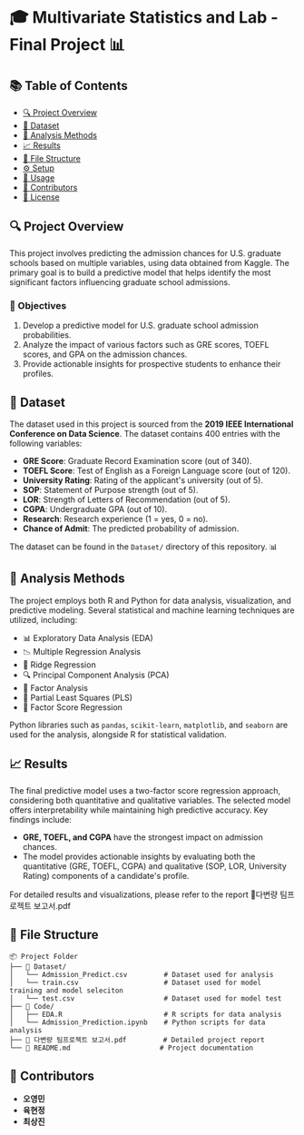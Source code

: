 # 🎓 Multivariate Statistics and Lab - Final Project 📊

## 📚 Table of Contents

- [🔍 Project Overview](#project-overview)
- [📁 Dataset](#dataset)
- [🧪 Analysis Methods](#analysis-methods)
- [📈 Results](#results)
- [📂 File Structure](#file-structure)
- [⚙️ Setup](#setup)
- [🚀 Usage](#usage)
- [👥 Contributors](#contributors)
- [📝 License](#license)

## 🔍 Project Overview

This project involves predicting the admission chances for U.S. graduate schools based on multiple variables, using data obtained from Kaggle. The primary goal is to build a predictive model that helps identify the most significant factors influencing graduate school admissions.

### 🎯 Objectives
1. Develop a predictive model for U.S. graduate school admission probabilities.
2. Analyze the impact of various factors such as GRE scores, TOEFL scores, and GPA on the admission chances.
3. Provide actionable insights for prospective students to enhance their profiles.

## 📁 Dataset

The dataset used in this project is sourced from the **2019 IEEE International Conference on Data Science**. The dataset contains 400 entries with the following variables:

- **GRE Score**: Graduate Record Examination score (out of 340).
- **TOEFL Score**: Test of English as a Foreign Language score (out of 120).
- **University Rating**: Rating of the applicant's university (out of 5).
- **SOP**: Statement of Purpose strength (out of 5).
- **LOR**: Strength of Letters of Recommendation (out of 5).
- **CGPA**: Undergraduate GPA (out of 10).
- **Research**: Research experience (1 = yes, 0 = no).
- **Chance of Admit**: The predicted probability of admission.

The dataset can be found in the `Dataset/` directory of this repository. 📊

## 🧪 Analysis Methods

The project employs both R and Python for data analysis, visualization, and predictive modeling. Several statistical and machine learning techniques are utilized, including:

- 📊 Exploratory Data Analysis (EDA)
- 📉 Multiple Regression Analysis
- 🧩 Ridge Regression
- 🔍 Principal Component Analysis (PCA)
- 🧪 Factor Analysis
- 📐 Partial Least Squares (PLS)
- 📏 Factor Score Regression

Python libraries such as `pandas`, `scikit-learn`, `matplotlib`, and `seaborn` are used for the analysis, alongside R for statistical validation.

## 📈 Results

The final predictive model uses a two-factor score regression approach, considering both quantitative and qualitative variables. The selected model offers interpretability while maintaining high predictive accuracy. Key findings include:

- **GRE, TOEFL, and CGPA** have the strongest impact on admission chances.
- The model provides actionable insights by evaluating both the quantitative (GRE, TOEFL, CGPA) and qualitative (SOP, LOR, University Rating) components of a candidate's profile.

For detailed results and visualizations, please refer to the report 📑다변량 팀프로젝트 보고서.pdf

## 📂 File Structure

```
📦 Project Folder
├── 📁 Dataset/
│   └── Admission_Predict.csv         # Dataset used for analysis
│   └── train.csv                     # Dataset used for model training and model seleciton
│   └── test.csv                      # Dataset used for model test
├── 📁 Code/
│   ├── EDA.R                         # R scripts for data analysis
│   └── Admission_Prediction.ipynb    # Python scripts for data analysis
├── 📄 다변량 팀프로젝트 보고서.pdf         # Detailed project report
└── 📄 README.md                      # Project documentation
```

## 👥 Contributors

- **오영민**
- **육현정**
- **최상진**
